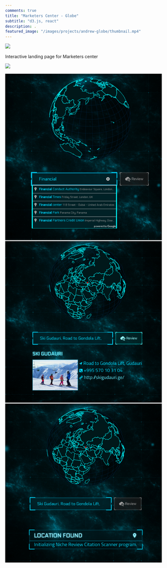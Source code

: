 ```yaml
---
comments: true
title: "Marketers Center - Globe"
subtitle: "d3.js, react"
description: .
featured_image: "/images/projects/andrew-globe/thumbnail.mp4"
---
```


![](/images/projects/andrew-globe/main.gif)

Interactive landing page for Marketers center

![](/images/projects/andrew-globe/1.gif)



<div class="gallery" data-columns="3">
	<img src="/images/projects/andrew-globe/1.png">
	<img src="/images/projects/andrew-globe/2.png">
  <img src="/images/projects/andrew-globe/3.png">
</div>

